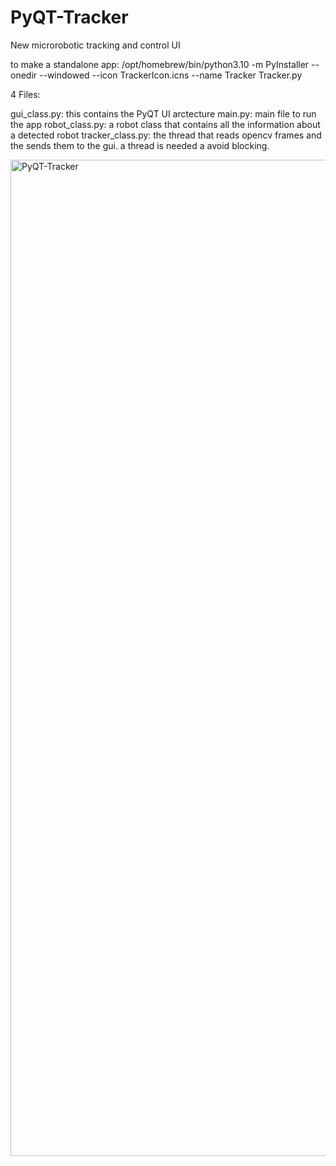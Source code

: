 # PyQT-Tracker

New microrobotic tracking and control UI

to make a standalone app: /opt/homebrew/bin/python3.10 -m PyInstaller --onedir --windowed --icon TrackerIcon.icns --name Tracker Tracker.py

4 Files:

gui_class.py: this contains the PyQT UI arctecture
main.py: main file to run the app
robot_class.py: a robot class that contains all the information about a detected robot
tracker_class.py: the thread that reads opencv frames and the sends them to the gui. a thread is needed a avoid blocking. 

<img width="1594" alt="PyQT-Tracker" src="https://github.com/MaxSokolich/PyQT-Tracker/assets/50302377/4177282a-906d-4ded-8ba0-9130be71bef4">

